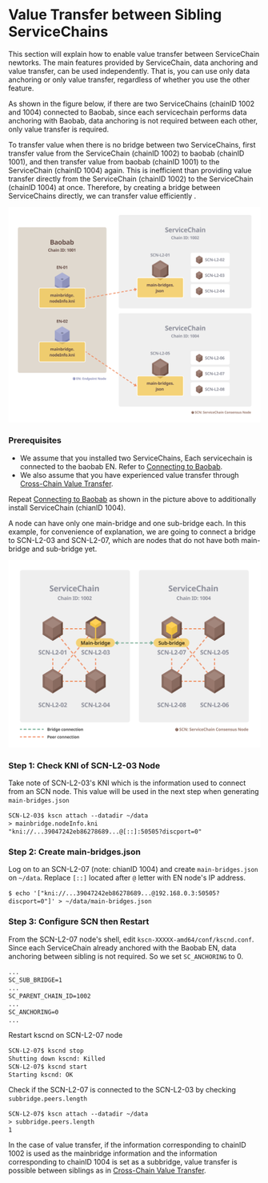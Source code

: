 # Value Transfer between Sibling ServiceChains

This section will explain how to enable value transfer between ServiceChain newtorks. The main features provided by ServiceChain, data anchoring and value transfer, can be used independently. That is, you can use only data anchoring or only value transfer, regardless of whether you use the other feature.

As shown in the figure below, if there are two ServiceChains (chainID 1002 and 1004) connected to Baobab, since each servicechain performs data anchoring with Baobab, data anchoring is not required between each other, only value transfer is required.

To transfer value when there is no bridge between two ServiceChains, first transfer value from the ServiceChain (chainID 1002) to baobab (chainID 1001), and then transfer value from baobab (chainID 1001) to the ServiceChain (chainID 1004) again. This is inefficient than providing value transfer directly from the ServiceChain (chainID 1002) to the ServiceChain (chainID 1004) at once. Therefore, by creating a bridge between ServiceChains directly, we can transfer value efficiently .

![](../../../../../installation-guide/deployment/service-chain/images/sc-vt-between-sibling-arch.png)

### Prerequisites <a href="#prerequisites" id="prerequisites"></a>

* We assume that you installed two ServiceChains, Each servicechain is connected to the baobab EN. Refer to [Connecting to Baobab](en-scn-connection.md).
* We also assume that you have experienced value transfer through [Cross-Chain Value Transfer](value-transfer.md).

Repeat [Connecting to Baobab](en-scn-connection.md) as shown in the picture above to additionally install ServiceChain (chianID 1004).

A node can have only one main-bridge and one sub-bridge each. In this example, for convenience of explanation, we are going to connect a bridge to SCN-L2-03 and SCN-L2-07, which are nodes that do not have both main-bridge and sub-bridge yet.

![](../../../../../installation-guide/deployment/service-chain/images/sc-vt-between-sibling-bridge.png)

### Step 1: Check KNI of SCN-L2-03 Node <a href="#step-1-check-kni-of-scn-node" id="step-1-check-kni-of-scn-node"></a>

Take note of SCN-L2-03's KNI which is the information used to connect from an SCN node. This value will be used in the next step when generating `main-bridges.json`

```
SCN-L2-03$ kscn attach --datadir ~/data
> mainbridge.nodeInfo.kni
"kni://...39047242eb86278689...@[::]:50505?discport=0"
```

### Step 2: Create main-bridges.json <a href="#step-2-create-main-bridges-json" id="step-2-create-main-bridges-json"></a>

Log on to an SCN-L2-07 (note: chianID 1004) and create `main-bridges.json` on `~/data`. Replace `[::]` located after `@` letter with EN node's IP address.

```
$ echo '["kni://...39047242eb86278689...@192.168.0.3:50505?discport=0"]' > ~/data/main-bridges.json
```

### Step 3: Configure SCN then Restart <a href="#step-3-configure-scn-then-restart" id="step-3-configure-scn-then-restart"></a>

From the SCN-L2-07 node's shell, edit `kscn-XXXXX-amd64/conf/kscnd.conf`. Since each ServiceChain already anchored with the Baobab EN, data anchoring between sibling is not required. So we set `SC_ANCHORING` to 0.

```
...
SC_SUB_BRIDGE=1
...
SC_PARENT_CHAIN_ID=1002
...
SC_ANCHORING=0
...
```

Restart kscnd on SCN-L2-07 node

```
SCN-L2-07$ kscnd stop
Shutting down kscnd: Killed
SCN-L2-07$ kscnd start
Starting kscnd: OK
```

Check if the SCN-L2-07 is connected to the SCN-L2-03 by checking `subbridge.peers.length`

```
SCN-L2-07$ kscn attach --datadir ~/data
> subbridge.peers.length
1
```

In the case of value transfer, if the information corresponding to chainID 1002 is used as the mainbridge information and the information corresponding to chainID 1004 is set as a subbridge, value transfer is possible between siblings as in [Cross-Chain Value Transfer](value-transfer.md).
